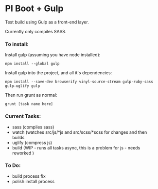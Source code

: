 # PI Boot + Gulp

Test build using Gulp as a front-end layer.

Currently only compiles SASS.

### To install:

Install gulp (assuming you have node installed):

    npm install --global gulp

Install gulp into the project, and all it's dependencies:

    npm install --save-dev browserify vinyl-source-stream gulp-ruby-sass gulp-uglify gulp

Then run grunt as normal:

    grunt [task name here]

### Current Tasks:

- sass (compiles sass)
- watch (watches src/js/\*js and src/scss/\*scss for changes and then builds
- uglify (compress js)
- build (WIP - runs all tasks async, this is a problem for js - needs reworked )

### To Do:

- build process fix
- polish install process

    

